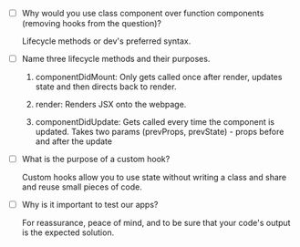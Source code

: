 - [ ] Why would you use class component over function components (removing hooks from the question)?

  Lifecycle methods or dev's preferred syntax.

- [ ] Name three lifecycle methods and their purposes.

  1. componentDidMount: Only gets called once after render, updates state and then directs back to render.

  2. render: Renders JSX onto the webpage.

  3. componentDidUpdate: Gets called every time the component is updated. Takes two params (prevProps, prevState) - props before and after the update

- [ ] What is the purpose of a custom hook?

  Custom hooks allow you to use state without writing a class and share and reuse small pieces of code.

- [ ] Why is it important to test our apps?

  For reassurance, peace of mind, and to be sure that your code's output is the expected solution.
